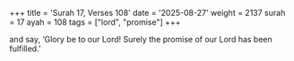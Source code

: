 +++
title = 'Surah 17, Verses 108'
date = '2025-08-27'
weight = 2137
surah = 17
ayah = 108
tags = ["lord", "promise"]
+++

and say, ‘Glory be to our Lord! Surely the promise of our Lord has been fulfilled.’
